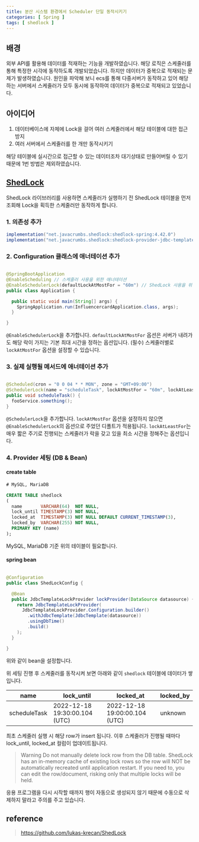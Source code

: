 ```yaml
---
title: 분산 시스템 환경에서 Scheduler 단일 동작시키기
categories: [ Spring ]
tags: [ shedlock ]
---
```


## 배경

외부 API를 활용해 데이터를 적재하는 기능을 개발하였습니다. 해당 로직은 스케줄러를 통해 특정한 시각에 동작하도록 개발되었습니다.
하지만 데이터가 중복으로 적재되는 문제가 발생하였습니다.
원인을 파악해 보니 ecs를 통해 다중서버가 동작하고 있어 해당하는 서버에서 스케줄러가 모두 동시에 동작하여 데이터가 중복으로 적재되고 있었습니다.

## 아이디어

1. 데이터베이스에 자체에 Lock을 걸어 여러 스케줄러에서 해당 테이블에 대한 접근 방지
2. 여러 서버에서 스케줄러를 한 개만 동작시키기

해당 테이블에 실시간으로 접근할 수 있는 데이터조차 대기상태로 만들어버릴 수 있기 때문에 1번 방법은 제외하였습니다.

## [ShedLock](https://github.com/lukas-krecan/ShedLock)

ShedLock 라이브러리를 사용하면 스케줄러가 실행하기 전 ShedLock 테이블을 먼저 조회해 Lock을 획득한 스케줄러만 동작하게 합니다.

### 1. 의존성 추가

```groovy
implementation("net.javacrumbs.shedlock:shedlock-spring:4.42.0")
implementation("net.javacrumbs.shedlock:shedlock-provider-jdbc-template:4.42.0")
```

### 2. Configuration 클래스에 애너테이션 추가

```java

@SpringBootApplication
@EnableScheduling // 스케줄러 사용을 위한 애너테이션
@EnableSchedulerLock(defaultLockAtMostFor = "60m") // ShedLock 사용을 위한 애너테이션
public class Application {

  public static void main(String[] args) {
    SpringApplication.run(InfluencercardApplication.class, args);
  }

}
```

`@EnableSchedulerLock`을 추가합니다. `defaultLockAtMostFor` 옵션은 서버가 내려가도 해당 락이 가지는 기본 최대 시간을 정하는 옵션입니다. (필수)
스케줄러별로 `lockAtMostFor` 옵션을 설정할 수 있습니다.

### 3. 실제 실행될 메서드에 애너테이션 추가

```java

@Scheduled(cron = "0 0 04 * * MON", zone = "GMT+09:00")
@SchedulerLock(name = "scheduleTask", lockAtMostFor = "60m", lockAtLeastFor = "30m")
public void scheduleTask() {
  fooService.something();
}
```

`@SchedulerLock`을 추가합니다. `lockAtMostFor` 옵션을 설정하지 않으면 `@EnableSchedulerLock`의 옵션으로 주었던 디폴트가 적용됩니다.
`lockAtLeastFor`는 매우 짧은 주기로 진행되는 스케줄러가 락을 갖고 있을 최소 시간을 정해주는 옵션입니다.

### 4. Provider 세팅 (DB & Bean)

#### create table

```sql
# MySQL, MariaDB

CREATE TABLE shedlock
(
  name       VARCHAR(64)  NOT NULL,
  lock_until TIMESTAMP(3) NOT NULL,
  locked_at  TIMESTAMP(3) NOT NULL DEFAULT CURRENT_TIMESTAMP(3),
  locked_by  VARCHAR(255) NOT NULL,
  PRIMARY KEY (name)
);
```

MySQL, MariaDB 기준 위의 테이블이 필요합니다.

#### spring bean

```java

@Configuration
public class ShedLockConfig {

  @Bean
  public JdbcTemplateLockProvider lockProvider(DataSource datasource) {
    return JdbcTemplateLockProvider(
      JdbcTemplateLockProvider.Configuration.builder()
        .withJdbcTemplate(JdbcTemplate(datasource))
        .usingDbTime()
        .build()
    );
  }

}
```

위와 같이 bean을 설정합니다.

위 세팅 진행 후 스케줄러를 동작시켜 보면 아래와 같이 `shedlock` 테이블에 데이터가 쌓입니다.

| name         | lock_until                    | locked_at                     | locked_by |
|--------------|-------------------------------|-------------------------------|-----------|
| scheduleTask | 2022-12-18 19:30:00.104 (UTC) | 2022-12-18 19:00:00.104 (UTC) | unknown   |

최초 스케줄러 실행 시 해당 row가 insert 됩니다. 이후 스케줄러가 진행될 때마다 lock_until, locked_at 컬럼이 업데이트됩니다.

> Warning Do not manually delete lock row from the DB table. ShedLock has an in-memory cache of existing lock rows so
> the row will NOT be automatically recreated until application restart. If you need to, you can edit the row/document,
> risking only that multiple locks will be held.

응용 프로그램을 다시 시작할 때까지 행이 자동으로 생성되지 않기 때문에 수동으로 삭제하지 말라고 주의를 주고 있습니다.

## reference
> https://github.com/lukas-krecan/ShedLock
